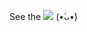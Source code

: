 See the <a href="https://alhassy.github.io/VueCheatSheet"><img src="https://img.shields.io/badge/beautiful-HTML_webpage-success?logo=javascript"></a> (•̀ᴗ•́)
